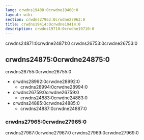 ```yaml
---
lang: crwdns19408:0crwdne19408:0
layout: wiki
section: crwdns27963:0crwdne27963:0
title: crwdns19414:0crwdne19414:0
description: crwdns19710:0crwdne19710:0
---
```


crwdns24871:0crwdne24871:0 crwdns26753:0crwdne26753:0

## crwdns24875:0crwdne24875:0

crwdns26755:0crwdne26755:0
- crwdns28992:0crwdne28992:0
   - crwdns28994:0crwdne28994:0
- crwdns26759:0crwdne26759:0
   - crwdns24883:0crwdne24883:0
- crwdns24885:0crwdne24885:0
   - crwdns24887:0crwdne24887:0

### crwdns27965:0crwdne27965:0
crwdns27967:0crwdne27967:0 crwdns27969:0crwdne27969:0
